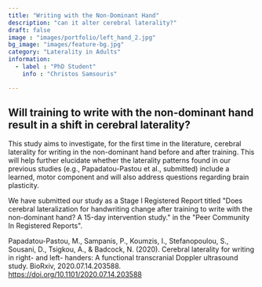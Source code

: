 ```yaml
---
title: "Writing with the Non-Dominant Hand"
description: "can it alter cerebral laterality?"
draft: false
image : "images/portfolio/left_hand_2.jpg"
bg_image: "images/feature-bg.jpg"
category: "Laterality in Adults"
information:
  - label : "PhD Student"
    info : "Christos Samsouris"

---
```


## Will training to write with the non-dominant hand result in a shift in cerebral laterality?

This study aims to investigate, for the first time in the literature, cerebral laterality for writing in the non-dominant hand before and after training. This will help further elucidate whether the laterality patterns found in our previous studies (e.g., Papadatou-Pastou et al., submitted) include a learned, motor component and will also address questions regarding brain plasticity. 

We have submitted our study as a Stage I Registered Report titled "Does cerebral lateralization for handwriting change after training to write with the non-dominant hand? Α 15-day intervention study." in the "Peer Community In Registered Reports".

Papadatou-Pastou, M., Sampanis, P., Koumzis, I., Stefanopoulou, S., Sousani, D., Tsigkou, A., & Badcock, N. (2020). Cerebral laterality for writing in right- and left- handers: A functional transcranial Doppler ultrasound study. BioRxiv, 2020.07.14.203588. https://doi.org/10.1101/2020.07.14.203588